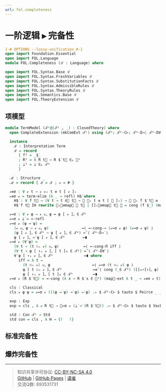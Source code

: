```yaml
---
url: fol.completeness
---
```


# 一阶逻辑 ▸ 完备性

```agda
{-# OPTIONS --lossy-unification #-}
open import Foundation.Essential
open import FOL.Language
module FOL.Completeness (ℒ : Language) where

open import FOL.Syntax.Base ℒ
open import FOL.Syntax.FreshVariables ℒ
open import FOL.Syntax.SubstitutionFacts ℒ
open import FOL.Syntax.AdmissibleRules ℒ
open import FOL.Syntax.TheoryRules ℒ
open import FOL.Semantics.Base ℒ
open import FOL.TheoryExtension ℒ
```

## 项模型

```agda
module TermModel (𝒯ᶜ@(𝒯ⁱ , _) : ClosedTheory) where
  open CompleteExtension (mkComExt 𝒯ᶜ) using (𝒯ᵒ; 𝒯ᵒ-C⊢; 𝒯ᵒ-D→̇; 𝒯ᵒ-D∀̇)
```

```agda
  instance
    ℐ : Interpretation Term
    ℐ = record
      { fᴵ = _$̇_
      ; Rᴵ = λ R t⃗ → R $̇ t⃗ ∈ₚ 𝒯ᵒ
      ; ⊥ᴵ = ⊥̇ ∈ₚ 𝒯ᵒ
      }
```

```agda
  ℳ : Structure _
  ℳ = record { ℐ = ℐ ; 𝓋 = # }
```

```agda
  𝓋≡σ : ∀ 𝓋 t → 𝓋 ⊨ₜ t ≡ t [ 𝓋 ]ₜ
  𝓋≡σ 𝓋 = term-elim (λ _ → refl) H$̇ where
    H$̇ : ∀ f t⃗ → (∀ t → t ∈⃗ t⃗ → 𝓋 ⊨ₜ t ≡ t [ 𝓋 ]ₜ) → 𝓋 ⊨ₜ f $̇ t⃗ ≡ (f $̇ t⃗) [ 𝓋 ]ₜ
    H$̇ f t⃗ IH rewrite ⊨ₜ⃗≡map⃗ 𝓋 t⃗ | []ₜ⃗≡map⃗ t⃗ 𝓋 = cong (f $̇_) (map⃗-ext IH)
```

```agda
  𝓋↔σ : ∀ 𝓋 φ → 𝓋 ⊨ᵩ φ ↔ φ [ 𝓋 ]ᵩ ∈ 𝒯ᵒ
  𝓋↔σ 𝓋 ⊥̇ = ↔-refl
  𝓋↔σ 𝓋 (φ →̇ ψ) =
    (𝓋 ⊨ᵩ φ → 𝓋 ⊨ᵩ ψ)               ↔⟨ ↔-cong-→ (𝓋↔σ 𝓋 φ) (𝓋↔σ 𝓋 ψ) ⟩
    (φ [ 𝓋 ]ᵩ ∈ 𝒯ᵒ → ψ [ 𝓋 ]ᵩ ∈ 𝒯ᵒ) ↔˘⟨ 𝒯ᵒ-D→̇ ⟩
    φ [ 𝓋 ]ᵩ →̇ ψ [ 𝓋 ]ᵩ ∈ 𝒯ᵒ        ↔∎
  𝓋↔σ 𝓋 (∀̇ φ) =
    (∀ t → (t ∷ₙ 𝓋) ⊨ᵩ φ)           ↔⟨ ↔-cong-Π iff ⟩
    (∀ t → φ [ ↑ₛ 𝓋 ]ᵩ [ t ]₀ ∈ 𝒯ᵒ) ↔˘⟨ 𝒯ᵒ-D∀̇ ⟩
    ∀̇ φ [ ↑ₛ 𝓋 ]ᵩ ∈ 𝒯ᵒ              ↔∎ where
      iff = λ t →
        (t ∷ₙ 𝓋) ⊨ᵩ φ                   ↔⟨ 𝓋↔σ (t ∷ₙ 𝓋) φ ⟩
        φ [ t ∷ₙ 𝓋 ]ᵩ ∈ 𝒯ᵒ              ↔≡˘⟨ cong (_∈ 𝒯ᵒ) ([]₀∘[↑]ᵩ φ) ⟩
        φ [ ↑ₛ 𝓋 ]ᵩ [ t ]₀ ∈ 𝒯ᵒ         ↔∎
  𝓋↔σ 𝓋 (R $̇ t⃗) = ↔-cong (λ x → R $̇ x ∈ 𝒯ᵒ) (map⃗-ext λ t _ → 𝓋≡σ 𝓋 t)
```

```agda
  cls : Classical
  cls 𝓋 φ ψ = 𝓋↔σ 𝓋 (((φ →̇ ψ) →̇ φ) →̇ φ) .⇐ $ 𝒯ᵒ-C⊢ $ tauto $ Peirce _ _
```

```agda
  exp : Exp
  exp = cls , λ 𝓋 R t⃗ → 𝓋↔σ 𝓋 (⊥̇ →̇ (R $̇ t⃗)) .⇐ $ 𝒯ᵒ-C⊢ $ tauto $ Vac0 Ctx0
```

```agda
  std : Con 𝒯ⁱ → Std
  std con = cls , λ H → {!   !}
```

## 标准完备性

## 爆炸完备性

---
> 知识共享许可协议: [CC-BY-NC-SA 4.0](https://creativecommons.org/licenses/by-nc-sa/4.0/deed.zh)  
> [GitHub](https://github.com/choukh/MetaLogic/blob/main/src/FOL/Completeness.lagda.md) | [GitHub Pages](https://choukh.github.io/MetaLogic/FOL.Completeness.html) | [语雀](https://www.yuque.com/ocau/metalogic/fol.completeness)  
> 交流Q群: 893531731
